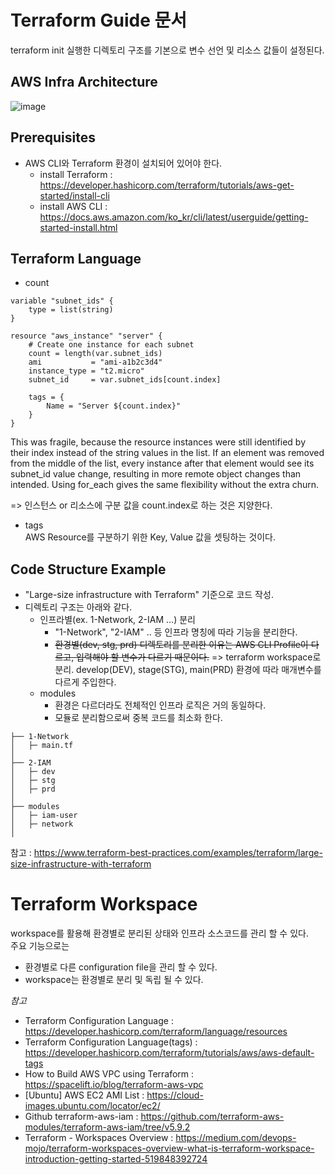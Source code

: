 # Terraform Guide 문서
terraform init 실행한 디렉토리 구조를 기본으로 변수 선언 및 리소스 값들이 설정된다.

## AWS Infra Architecture
![image](https://user-images.githubusercontent.com/30804139/206130106-67952e36-363e-4834-9b06-32798f21b8fe.png)

## Prerequisites  
- AWS CLI와 Terraform 환경이 설치되어 있어야 한다.
  - install Terraform : https://developer.hashicorp.com/terraform/tutorials/aws-get-started/install-cli
  - install AWS CLI : https://docs.aws.amazon.com/ko_kr/cli/latest/userguide/getting-started-install.html

## Terraform Language

- count
```
variable "subnet_ids" {
    type = list(string)
}

resource "aws_instance" "server" {
    # Create one instance for each subnet
    count = length(var.subnet_ids)
    ami           = "ami-a1b2c3d4"
    instance_type = "t2.micro"
    subnet_id     = var.subnet_ids[count.index]

    tags = {
        Name = "Server ${count.index}"
    }
}
```
This was fragile, because the resource instances were still identified by their index instead of the string values in the list. If an element was removed from the middle of the list, every instance after that element would see its subnet_id value change, resulting in more remote object changes than intended. Using for_each gives the same flexibility without the extra churn.

=> 인스턴스 or 리소스에 구분 값을 count.index로 하는 것은 지양한다.

- tags  
AWS Resource를 구분하기 위한 Key, Value 값을 셋팅하는 것이다.


## Code Structure Example
- "Large-size infrastructure with Terraform" 기준으로 코드 작성.  
- 디렉토리 구조는 아래와 같다.
  - 인프라별(ex. 1-Network, 2-IAM ...) 분리
    - "1-Network", "2-IAM" .. 등 인프라 명칭에 따라 기능을 분리한다.
    - ~~환경별(dev, stg, prd) 디렉토리를 분리한 이유는 AWS CLI Profile이 다르고, 입력해야 할 변수가 다르기 때문이다.~~
      => terraform workspace로 분리. develop(DEV), stage(STG), main(PRD) 환경에 따라 매개변수를 다르게 주입한다. 
  - modules
    - 환경은 다르더라도 전체적인 인프라 로직은 거의 동일하다.
    - 모듈로 분리함으로써 중복 코드를 최소화 한다.
```
├── 1-Network
│   ├─ main.tf
│
├── 2-IAM
│   ├─ dev
│   ├─ stg
│   ├─ prd
│
├── modules
│   ├─ iam-user
│   ├─ network
│
```
참고 : https://www.terraform-best-practices.com/examples/terraform/large-size-infrastructure-with-terraform

# Terraform Workspace
workspace를 활용해 환경별로 분리된 상태와 인프라 소스코드를 관리 할 수 있다.  
주요 기능으로는
- 환경별로 다른 configuration file을 관리 할 수 있다.
- workspace는 환경별로 분리 및 독립 될 수 있다.

_참고_
- Terraform Configuration Language : https://developer.hashicorp.com/terraform/language/resources
- Terraform Configuration Language(tags) : https://developer.hashicorp.com/terraform/tutorials/aws/aws-default-tags
- How to Build AWS VPC using Terraform : https://spacelift.io/blog/terraform-aws-vpc
- [Ubuntu] AWS EC2 AMI List : https://cloud-images.ubuntu.com/locator/ec2/
- Github terraform-aws-iam : https://github.com/terraform-aws-modules/terraform-aws-iam/tree/v5.9.2
- Terraform - Workspaces Overview : https://medium.com/devops-mojo/terraform-workspaces-overview-what-is-terraform-workspace-introduction-getting-started-519848392724